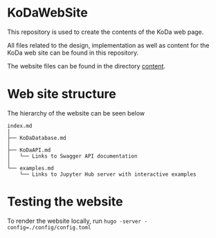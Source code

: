 # KoDaWebSite
This repository is used to create the contents of the KoDa web page.

All files related to the design, implementation as well as content for the KoDa web site can be found in this repository.

The website files can be found in the directory [content](./content). 

# Web site structure

The hierarchy of the website can be seen below

```
index.md
│
├── KoDaDatabase.md
│
├── KoDaAPI.md
│   └── Links to Swagger API documentation
│
└── examples.md
    └── Links to Jupyter Hub server with interactive examples
```

# Testing the website

To render the website locally, run `hugo -server -config=./config/config.toml`